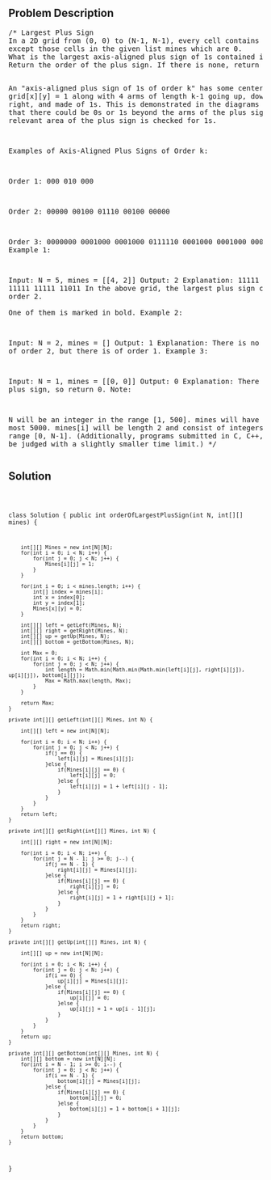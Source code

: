 <!--
<style>
  body { font-family: Arial, sans-serif; }
  .container { max-width: 400px; margin: 50px; padding: 10px; }
  .comment-block { background-color: #f9f9f9; padding: 10px; border-left: 5px solid #ccc; max-width: 400px; margin: 50px; overflow-wrap: break-word; white-space: pre-wrap; }
  .code-block { background-color: #f4f4f4; padding: 10px; border: 1px solid #ddd; }
</style>
-->

<div class='container'>
<h2>Problem Description</h2>
<div class='comment-block'>
<pre>
/* Largest Plus Sign
In a 2D grid from (0, 0) to (N-1, N-1), every cell contains a 1, 
except those cells in the given list mines which are 0. 
What is the largest axis-aligned plus sign of 1s contained in the grid? 
Return the order of the plus sign. If there is none, return 0.

An "axis-aligned plus sign of 1s of order k" has some center 
grid[x][y] = 1 along with 4 arms of length k-1 going up, down, left, 
and right, and made of 1s. This is demonstrated in the diagrams below. 
Note that there could be 0s or 1s beyond the arms of the plus sign, 
only the relevant area of the plus sign is checked for 1s.

Examples of Axis-Aligned Plus Signs of Order k:

Order 1:
000
010
000

Order 2:
00000
00100
01110
00100
00000

Order 3:
0000000
0001000
0001000
0111110
0001000
0001000
0000000
Example 1:

Input: N = 5, mines = [[4, 2]]
Output: 2
Explanation:
11111
11111
11111
11111
11011
In the above grid, the largest plus sign can only be order 2.  
One of them is marked in bold.
Example 2:

Input: N = 2, mines = []
Output: 1
Explanation:
There is no plus sign of order 2, but there is of order 1.
Example 3:

Input: N = 1, mines = [[0, 0]]
Output: 0
Explanation:
There is no plus sign, so return 0.
Note:

N will be an integer in the range [1, 500].
mines will have length at most 5000.
mines[i] will be length 2 and consist of integers in the range [0, N-1].
(Additionally, programs submitted in C, C++, or C# will be judged with a 
slightly smaller time limit.)
*/
</pre>
</div>

<h2>Solution</h2>
<div class='code-block'>
<pre><code class='language-java'>

class Solution {
    public int orderOfLargestPlusSign(int N, int[][] mines) {
        
        int[][] Mines = new int[N][N];
        for(int i = 0; i < N; i++) {
            for(int j = 0; j < N; j++) {
                Mines[i][j] = 1; 
            }
        }
        
        for(int i = 0; i < mines.length; i++) {
            int[] index = mines[i];
            int x = index[0];
            int y = index[1];
            Mines[x][y] = 0;
        }
            
        int[][] left = getLeft(Mines, N);
        int[][] right = getRight(Mines, N);
        int[][] up = getUp(Mines, N);
        int[][] bottom = getBottom(Mines, N);
        
        int Max = 0;
        for(int i = 0; i < N; i++) {
            for(int j = 0; j < N; j++) {
                int length = Math.min(Math.min(Math.min(left[i][j], right[i][j]), up[i][j]), bottom[i][j]);
                Max = Math.max(length, Max);
            }
        }
        
        return Max;
    }
    
    private int[][] getLeft(int[][] Mines, int N) {
  
        int[][] left = new int[N][N];
        
        for(int i = 0; i < N; i++) {
            for(int j = 0; j < N; j++) {
                if(j == 0) {
                    left[i][j] = Mines[i][j];
                }else {
                    if(Mines[i][j] == 0) {
                        left[i][j] = 0; 
                    }else {
                        left[i][j] = 1 + left[i][j - 1];
                    }
                }   
            }   
        }
        return left;   
    }
    
    private int[][] getRight(int[][] Mines, int N) {
        
        int[][] right = new int[N][N];
 
        for(int i = 0; i < N; i++) {
            for(int j = N - 1; j >= 0; j--) {
                if(j == N - 1) {
                    right[i][j] = Mines[i][j];
                }else {
                    if(Mines[i][j] == 0) {
                        right[i][j] = 0;
                    }else {
                        right[i][j] = 1 + right[i][j + 1];
                    }
                }   
            }   
        }
        return right;
    }
    
    private int[][] getUp(int[][] Mines, int N) {

        int[][] up = new int[N][N];
 
        for(int i = 0; i < N; i++) {
            for(int j = 0; j < N; j++) {
                if(i == 0) {
                    up[i][j] = Mines[i][j];
                }else {
                    if(Mines[i][j] == 0) {
                        up[i][j] = 0;
                    }else {
                        up[i][j] = 1 + up[i - 1][j];
                    }
                }   
            }   
        }
        return up;        
    }
    
    private int[][] getBottom(int[][] Mines, int N) {
        int[][] bottom = new int[N][N];
        for(int i = N - 1; i >= 0; i--) {
            for(int j = 0; j < N; j++) {
                if(i == N - 1) {
                    bottom[i][j] = Mines[i][j];
                }else {
                    if(Mines[i][j] == 0) {
                        bottom[i][j] = 0;
                    }else {
                        bottom[i][j] = 1 + bottom[i + 1][j];
                    }
                }   
            }   
        }
        return bottom;
    }
}</code></pre>
</div>
</div>
